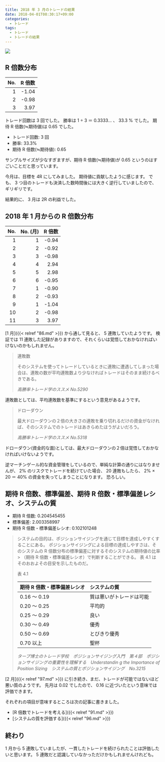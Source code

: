 ```yaml
---
title: 2018 年 3 月のトレードの結果
date: 2018-04-01T08:30:17+09:00
categories:
  - トレード
tags:
  - トレード
  - トレードの結果
---
```


![](/img/121-01.png)

<!--more-->

## R 倍数分布

| No.  | R 倍数 |
| ---: | -----: |
|    1 |  -1.04 |
|    2 |  -0.98 |
|    3 |   3.97 |

トレード回数は 3 回でした。
勝率は 1 ÷ 3 ＝ 0.3333... 、 33.3 % でした。
期待 R 倍数(≒期待値)は 0.65 でした。

* トレード回数: 3 回
* 勝率: 33.3%
* 期待 R 倍数(≒期待値): 0.65

サンプルサイズが少なすぎますが、期待 R 倍数(≒期待値)が 0.65 というのはすごいことだと思っています。

今月は、目標を 4R にしてみました。
期待値に貢献したように感じます。
でも、 3 つ目のトレードも決済した数時間後には大きく逆行していましたので、ギリギリです。

結果的に、 3 月は 2R の利益でした。

## 2018 年 1 月からの R 倍数分布

| No.  | No. (月) | R 倍数 |
| ---: | -------: | -----: |
|    1 |        1 |  -0.94 |
|    2 |        2 |  -0.92 |
|    3 |        3 |  -0.98 |
|    4 |        4 |   2.94 |
|    5 |        5 |   2.98 |
|    6 |        6 |  -0.95 |
|    7 |        1 |  -0.90 |
|    8 |        2 |  -0.93 |
|    9 |        1 |  -1.04 |
|   10 |        2 |  -0.98 |
|   11 |        3 |   3.97 |

[1 月]({{< relref "86.md" >}}) から通して見ると、 5 連敗していたようです。
検証では 11 連敗した記録がありますので、それくらいは覚悟しておかなければいけないのかもしれません。

> 連敗数
>
> そのシステムを使ってトレードしているときに連敗に遭遇してしまった場合は、連敗の数が平均連敗数より少なければトレードはそのまま続けるべきである。
>
> <cite>高勝率トレード学のススメ No.5290</cite>

連敗数としては、平均連敗数を基準にするという意見があるようです。

> ドローダウン
>
> 最大ドローダウンの２倍の大きさの連敗を乗り切れるだけの資金がなければ、そのシステムでのトレードはあきらめたほうがよいだろう。
>
> <cite>高勝率トレード学のススメ No.5318</cite>

ドローダウン(資金的な面)としては、最大ドローダウンの２倍は覚悟しておかなければいけないようです。

逆マーチンゲール的な資金管理をしているので、単純な計算の通りにはなりませんが、 2% のリスクでトレードを続けていた場合、 20 連敗もしたら、 2% × 20 ＝ 40% の資金を失ってしまうことになります。
恐ろしい。

## 期待 R 倍数、標準偏差、期待 R 倍数・標準偏差レシオ、システムの質

* 期待 R 倍数: 0.204545455
* 標準偏差: 2.003358997
* 期待 R 倍数・標準偏差レシオ: 0.102101248

> システムの目的は、ポジションサイジングを通じて目標を達成しやすくすることにある。
> ポジションサイジングによる目標の達成しやすさは、そのシステムの R 倍数分布の標準偏差に対するそのシステムの期待値の比率>
（期待 R 倍数・標準偏差レシオ）で判断することができる。
> 表 4.1 はそのおおよその目安を示したものだ。
>
> 表 4.1
>
> | 期待 R 倍数・標準偏差レシオ |       システムの質       |
> | :-------------------------- | :----------------------- |
> | 0.16 ～ 0.19                | 質は悪いがトレードは可能 |
> | 0.20 ～ 0.25                | 平均的                   |
> | 0.25 ～ 0.29                | 良い                     |
> | 0.30 ～ 0.49                | 優秀                     |
> | 0.50 ～ 0.69                | とびきり優秀             |
> | 0.70 以上                   | 聖杯                     |
>
> <cite>タープ博士のトレード学校　ポジションサイジング入門　第４部　ポジションサイジングの重要性を理解する　Understandin
g the Importance of Position Sizing　システムの質とポジションサイジング　No.3215</cite>

[2 月]({{< relref "97.md" >}}) に引き続き、まだ、トレードが可能ではないほど悪い質のようです。
先月は 0.02 でしたので、 0.16 に近づいたという意味では評価できます。

それぞれの項目が意味するところは次の記事に書きました。

* [R 倍数でトレードを考える]({{< relref "91.md" >}})
* [システムの質を評価する]({{< relref "96.md" >}})

## 終わり

1 月から 5 連敗していましたが、一貫したトレードを続けられたことは評価したいと思います。
5 連敗だと認識していなかっただけかもしれませんけれども。

